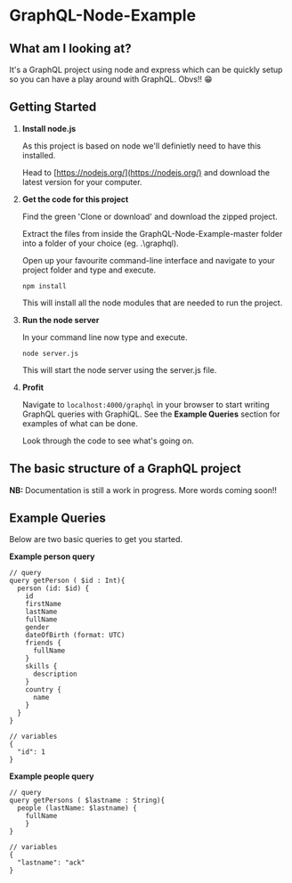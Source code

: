 # GraphQL-Node-Example

## What am I looking at?

It's a GraphQL project using node and express which can be quickly setup so you can have a play around with GraphQL. Obvs!! :grin:


## Getting Started

1. **Install node.js**
  
    As this project is based on node we'll definietly need to have this installed.

    Head to [https://nodejs.org/](https://nodejs.org/) and download the latest version for your computer.

2. **Get the code for this project**

    Find the green 'Clone or download' and download the zipped project.

    Extract the files from inside the GraphQL-Node-Example-master folder into a folder of your choice (eg. .\graphql).

    Open up your favourite command-line interface and navigate to your project folder and type and execute.

    ```
    npm install
    ```

    This will install all the node modules that are needed to run the project.

3. **Run the node server**

    In your command line now type and execute.

    ```
    node server.js
    ```

    This will start the node server using the server.js file.

4. **Profit**

    Navigate to ```localhost:4000/graphql``` in your browser to start writing GraphQL queries with GraphiQL. See the **Example Queries** section for examples of what can be done. 

    Look through the code to see what's going on.


## The basic structure of a GraphQL project

**NB:** Documentation is still a work in progress. More words coming soon!!


## Example Queries

Below are two basic queries to get you started.

**Example person query**
```
// query
query getPerson ( $id : Int){
  person (id: $id) {
    id
    firstName
    lastName
    fullName
    gender
    dateOfBirth (format: UTC)
    friends {
      fullName
    }
    skills {
      description
    }
    country {
      name
    }
  }
}

// variables
{
  "id": 1
}
```

**Example people query**
```
// query
query getPersons ( $lastname : String){
  people (lastName: $lastname) {
    fullName
	}
}

// variables
{
  "lastname": "ack"
}
```